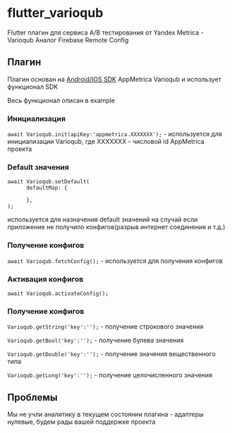 # flutter_varioqub

Flutter плагин для сервиса A/B тестирования от Yandex Metrica - Varioqub
Аналог Firebase Remote Config

## Плагин

Плагин основан на [Android/IOS SDK](https://yandex.ru/support2/varioqub-app/ru/) AppMetrica Varioqub и использует функционал SDK

Весь функционал описан в example
### Инициализация
```await Varioqub.init(apiKey:'appmetrica.XXXXXXX');``` - используется для инициализации Varioqub, где XXXXXXX - числовой id AppMetrica проекта

### Default значения
```
await Varioqub.setDefault(
      defaultMap: {

      },
);
```
используется для назначения default значений на случай если приложение не получило конфигов(разрыв интернет соединения и т.д.)

### Получение конфигов
```await Varioqub.fetchConfig();``` - используется для получения конфигов

### Активация конфигов
```await Varioqub.activateConfig();```

### Получение конфигов
```Varioqub.getString('key':'');``` - получение строкового значения

```Varioqub.getBool('key':'');``` - получение булева значения

```Varioqub.getDouble('key':'');``` - получение значения вещественного типа

```Varioqub.getLong('key':'');``` - получение целочисленного значения

## Проблемы

Мы не учли аналитику в текущем состоянии плагина - адаптеры нулевые, будем рады вашей поддержке проекта
